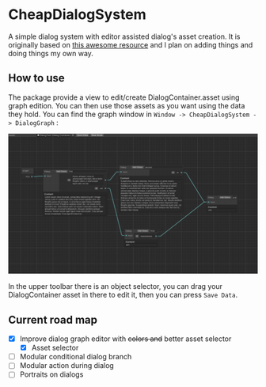 # CheapDialogSystem

A simple dialog system with editor assisted dialog's asset creation. It is originally based on [this awesome resource](https://github.com/merpheus-dev/NodeBasedDialogueSystem) and I plan on adding things and doing things my own way.

## How to use

The package provide a view to edit/create DialogContainer.asset using graph edition. You can then use those assets as you want using the data they hold. You can find the graph window in `Window -> CheapDialogSystem -> DialogGraph` :

![Graph view](./GitResources/graph_view.png)

In the upper toolbar there is an object selector, you can drag your DialogContainer asset in there to edit it, then you can press `Save Data`.

## Current road map

- [X] Improve dialog graph editor with ~~colors and~~ better asset selector
  - [X] Asset selector
- [ ] Modular conditional dialog branch
- [ ] Modular action during dialog
- [ ] Portraits on dialogs